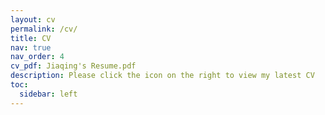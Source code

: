```yaml
---
layout: cv
permalink: /cv/
title: CV
nav: true
nav_order: 4
cv_pdf: Jiaqing's Resume.pdf
description: Please click the icon on the right to view my latest CV
toc:
  sidebar: left
---
```

